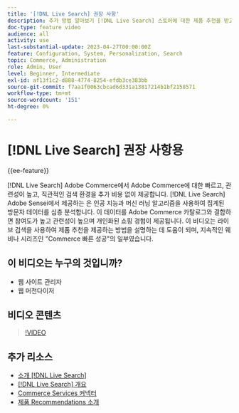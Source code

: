 ```yaml
---
title: '[!DNL Live Search] 권장 사항'
description: 추가 방법 알아보기 [!DNL Live Search] 스토어에 대한 제품 추천을 받고 매력적이고 관련성이 높으며 개인화된 쇼핑 경험을 제작할 수 있습니다.
doc-type: feature video
audience: all
activity: use
last-substantial-update: 2023-04-27T00:00:00Z
feature: Configuration, System, Personalization, Search
topic: Commerce, Administration
role: Admin, User
level: Beginner, Intermediate
exl-id: af13f1c2-d888-4774-8254-efdb3ce383bb
source-git-commit: f7aa1f0063cbcad6d331a13817214b1bf2158571
workflow-type: tm+mt
source-wordcount: '151'
ht-degree: 0%

---
```


# [!DNL Live Search] 권장 사항용

{{ee-feature}}

[!DNL Live Search] Adobe Commerce에서 Adobe Commerce에 대한 빠르고, 관련성이 높고, 직관적인 검색 환경을 추가 비용 없이 제공합니다. [!DNL Live Search] Adobe Sensei에서 제공하는 은 인공 지능과 머신 러닝 알고리즘을 사용하여 집계된 방문자 데이터를 심층 분석합니다. 이 데이터를 Adobe Commerce 카탈로그와 결합하면 참여도가 높고 관련성이 높으며 개인화된 쇼핑 경험이 제공됩니다. 이 비디오는 라이브 검색을 사용하여 제품 추천을 제공하는 방법을 설명하는 데 도움이 되며, 지속적인 웨비나 시리즈인 &quot;Commerce 빠른 성공&quot;의 일부였습니다.

## 이 비디오는 누구의 것입니까?

- 웹 사이트 관리자
- 웹 머천다이저

## 비디오 콘텐츠

>[!VIDEO](https://video.tv.adobe.com/v/3412586?quality=12&learn=on)


## 추가 리소스

- [소개 [!DNL Live Search]](https://experienceleague.adobe.com/docs/commerce-learn/tutorials/marketing/live-search.html)
- [[!DNL Live Search] 개요](https://experienceleague.adobe.com/docs/commerce-merchant-services/live-search/overview.html)
- [Commerce Services 커넥터](https://experienceleague.adobe.com/docs/commerce-merchant-services/user-guides/integration-services/saas.html)
- [제품 Recommendations 소개](https://experienceleague.adobe.com/docs/commerce-merchant-services/product-recommendations/overview.html)
